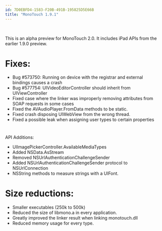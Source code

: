 ```yaml
---
id: 7D0EBFD4-1583-F20B-491B-195825D5E66B
title: "MonoTouch 1.9.1"
---
```


&nbsp;

This is an alpha preview for MonoTouch 2.0. It includes iPad APIs from the
earlier 1.9.0 preview.

 <a name="Fixes:" class="injected"></a>


# Fixes:

-  Bug #573750: Running on device with the registrar and external bindings causes a crash 
-  Bug #577754: UIVideoEditorController should inherit from UIViewController 
-  Fixed case where the linker was improperly removing attributes from SOAP requests in some cases 
-  Fixed the AVAudioPlayer.FromData methods to be static.
-  Fixed crash disposing UIWebView from the wrong thread.
-  Fixed a possible leak when assigning user types to certain properties


 <a name="" class="injected"></a>


#    
   
API Additions:

-  UIImagePickerController.AvailableMediaTypes
-  Added NSData.AsStream
-  Removed NSUrlAuthenticationChallengeSender
-  Added NSUrlAuthenticationChallengeSender protocol to NSUrlConnection
-  NSString methods to measure strings with a UIFont.   
    



 <a name="Size_reductions:" class="injected"></a>


# Size reductions:

-  Smaller executables (250k to 500k)
-  Reduced the size of libmono.a in every application.
-  Greatly improved the linker result when linking monotouch.dll
-  Reduced memory usage for every type.
